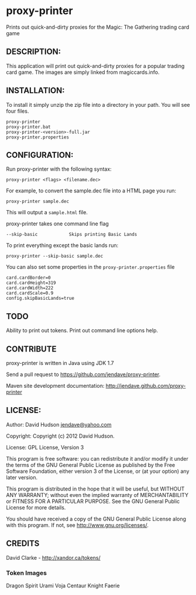 proxy-printer
=============

Prints out quick-and-dirty proxies for the Magic: The Gathering trading card game

## DESCRIPTION:

This application will print out quick-and-dirty proxies for a popular trading card game.
The images are simply linked from magiccards.info.

## INSTALLATION:

To install it simply unzip the zip file into a directory in your path.
You will see four files.

    proxy-printer
    proxy-printer.bat
    proxy-printer-<version>-full.jar
    proxy-printer.properties

## CONFIGURATION:

Run proxy-printer with the following syntax:

    proxy-printer <flags> <filename.dec>

For example, to convert the sample.dec file into a HTML page you run:

    proxy-printer sample.dec
This will output a `sample.html` file.

proxy-printer takes one command line flag

    --skip-basic            Skips printing Basic Lands

To print everything except the basic lands run:

    proxy-printer --skip-basic sample.dec

You can also set some properties in the `proxy-printer.properties` file

    card.cardBorder=0
    card.cardHeight=319
    card.cardWidth=222
    card.cardScale=0.9
    config.skipBasicLands=true

## TODO
Ability to print out tokens.
Print out command line options help.

## CONTRIBUTE

proxy-printer is written in Java using JDK 1.7

Send a pull request to <https://github.com/jendave/proxy-printer>.

Maven site development documentation:
<http://jendave.github.com/proxy-printer>

## LICENSE:

Author: David Hudson <jendave@yahoo.com>

Copyright: Copyright (c) 2012 David Hudson.

License: GPL License, Version 3

This program is free software: you can redistribute it and/or modify
it under the terms of the GNU General Public License as published by
the Free Software Foundation, either version 3 of the License, or
(at your option) any later version.

This program is distributed in the hope that it will be useful,
but WITHOUT ANY WARRANTY; without even the implied warranty of
MERCHANTABILITY or FITNESS FOR A PARTICULAR PURPOSE.  See the
GNU General Public License for more details.

You should have received a copy of the GNU General Public License
along with this program.  If not, see <http://www.gnu.org/licenses/>.

## CREDITS
David Clarke - http://xandor.ca/tokens/
### Token Images
Dragon Spirit
Urami
Voja
Centaur
Knight
Faerie


